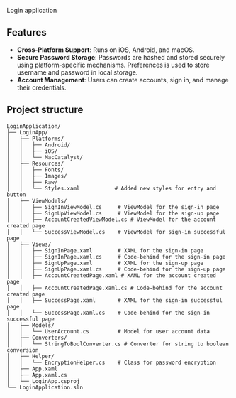 Login application

## Features

- **Cross-Platform Support**: Runs on iOS, Android, and macOS.
- **Secure Password Storage**: Passwords are hashed and stored securely using platform-specific mechanisms. Preferences is used to store username and password in local storage.
- **Account Management**: Users can create accounts, sign in, and manage their credentials.


## Project structure
```plaintext
LoginApplication/
├── LoginApp/
│   ├── Platforms/
│   │   ├── Android/
│   │   ├── iOS/
│   │   └── MacCatalyst/
│   ├── Resources/
│   │   ├── Fonts/
│   │   ├── Images/
│   │   ├── Raw/
│   │   └── Styles.xaml           # Added new styles for entry and button
│   ├── ViewModels/
│   │   ├── SignInViewModel.cs     # ViewModel for the sign-in page
│   │   ├── SignUpViewModel.cs     # ViewModel for the sign-up page
│   │   ├── AccountCreatedViewModel.cs # ViewModel for the account created page
│   │   └── SuccessViewModel.cs    # ViewModel for sign-in successful page
│   ├── Views/
│   │   ├── SignInPage.xaml        # XAML for the sign-in page
│   │   ├── SignInPage.xaml.cs     # Code-behind for the sign-in page
│   │   ├── SignUpPage.xaml        # XAML for the sign-up page
│   │   ├── SignUpPage.xaml.cs     # Code-behind for the sign-up page
│   │   ├── AccountCreatedPage.xaml # XAML for the account created page
│   │   ├── AccountCreatedPage.xaml.cs # Code-behind for the account created page
│   │   ├── SuccessPage.xaml       # XAML for the sign-in successful page
│   │   └── SuccessPage.xaml.cs    # Code-behind for the sign-in successful page
│   ├── Models/
│   │   └── UserAccount.cs         # Model for user account data
│   ├── Converters/
│   │   └── StringToBoolConverter.cs # Converter for string to boolean conversion
│   ├── Helper/
│   │   └── EncryptionHelper.cs    # Class for password encryption
│   ├── App.xaml
│   ├── App.xaml.cs
│   └── LoginApp.csproj
└── LoginApplication.sln

